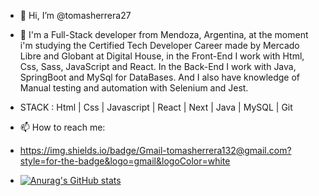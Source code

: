 - 👋 Hi, I’m @tomasherrera27
- 👀 I'm a Full-Stack developer from Mendoza, Argentina, at the moment i'm studying the Certified Tech Developer Career made by Mercado Libre and Globant at Digital    House, in the Front-End I work with Html, Css, Sass, JavaScript and React. In the Back-End I work with Java, SpringBoot and MySql for DataBases. And I also have  knowledge of Manual testing and automation with Selenium and Jest.
- STACK :   Html | Css | Javascript | React | Next | Java | MySQL | Git
- 📫 How to reach me: 
- https://img.shields.io/badge/Gmail-tomasherrera132@gmail.com?style=for-the-badge&logo=gmail&logoColor=white


- [![Anurag's GitHub stats](https://github-readme-stats.vercel.app/api?username=tomasherrera27&theme=great-gatsby)](https://github.com/anuraghazra/github-readme-stats)



<!---
tomasherrera27/tomasherrera27 is a ✨ special ✨ repository because its `README.md` (this file) appears on your GitHub profile.
You can click the Preview link to take a look at your changes.
--->
